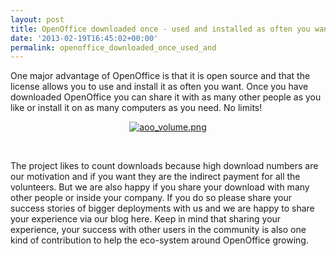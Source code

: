 ```yaml
---
layout: post
title: OpenOffice downloaded once - used and installed as often you want
date: '2013-02-19T16:45:02+00:00'
permalink: openoffice_downloaded_once_used_and
---
```

<p> One major advantage of OpenOffice is that it is open source and that
 the license allows you to use and install it as often you want. Once you 
have downloaded OpenOffice you can share it with as many other people as you like or install it on as many computers as 
you need. No limits!  
  
  </p> 
  <p> </p> 
  <p align="center"> <a href="https://blogs.apache.org/OOo/mediaresource/5f004fe8-e95c-4a83-b170-c3cde50826aa"><img alt="aoo_volume.png" src="https://blogs.apache.org/OOo/mediaresource/263081cd-2f81-47bf-be32-76a03021f218" /></a><br /></p> 
  <p> </p> 
  <p align="center"><br /></p> 
  The project likes to count downloads because high 
download numbers are our motivation and if you want they are the indirect payment
 for all the volunteers. But we are also happy if you share your 
download with many other people or inside your company. If you do so 
please share your success stories of bigger deployments with us and we 
are happy to share your experience via our blog here. Keep in mind that 
sharing your experience, your success with other users in the community 
is also one kind of contribution to help the eco-system around 
OpenOffice growing.
